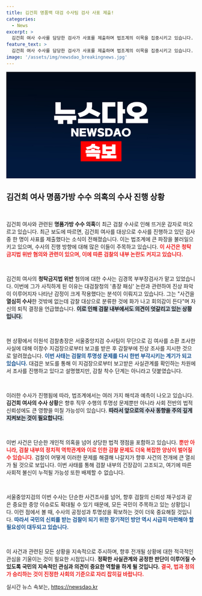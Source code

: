 ```yaml
---
title: 김건희 명품백 대검 수사팀 검사 사표 제출!
categories:
  - News
excerpt: >
  김건희 여사 수사를 담당한 검사가 사표를 제출하며 법조계의 이목을 집중시키고 있습니다. 열심히 수사했는데 감찰 대상이 되다니!라며 분개한 그가 밝힌 진실과 대검찰청의 내막은 과연 무엇일까요? 클릭해서 확인해보세요!
feature_text: >
  김건희 여사 수사를 담당한 검사가 사표를 제출하며 법조계의 이목을 집중시키고 있습니다. 열심히 수사했는데 감찰 대상이 되다니!라며 분개한 그가 밝힌 진실과 대검찰청의 내막은 과연 무엇일까요? 클릭해서 확인해보세요!
image: '/assets/img/newsdao_breakingnews.jpg'
---
```


<p><img src="/assets/img/newsdao_breakingnews.jpg" alt="firstkoreanews 속보" /></p>

<h2 data-ke-size="size26">김건희 여사 명품가방 수수 의혹의 수사 진행 상황</h2>

<p data-ke-size="size16">&nbsp;</p>

<p>김건희 여사와 관련된 <b>명품가방 수수 의혹</b>이 최근 검찰 수사로 인해 뜨거운 감자로 떠오르고 있습니다. 최근 보도에 따르면, 김건희 여사를 대상으로 수사를 진행하고 있던 검사 중 한 명이 사표를 제출했다는 소식이 전해졌습니다. 이는 법조계에 큰 파장을 불러일으키고 있으며, 수사의 진행 방향에 대해 많은 이들이 주목하고 있습니다. <b><span style="color: #ee2323;">이 사건은 청탁금지법 위반 혐의와 관련이 있으며, 이에 따른 검찰의 내부 논란도 커지고 있습니다.</span></b></p>

<p data-ke-size="size16">&nbsp;</p>

<p>김건희 여사의 <b>청탁금지법 위반</b> 혐의에 대한 수사는 김경목 부부장검사가 맡고 있었습니다. 이번에 그가 사직하게 된 이유는 대검찰청의 '총장 패싱' 논란과 관련하여 진상 파악이 이루어지자 나타난 감정이 크게 작용했다는 분석이 이뤄지고 있습니다. 그는 "사건을 <b>열심히 수사</b>한 것밖에 없는데 감찰 대상으로 분류한 것에 화가 나고 회의감이 든다"며 자신의 퇴직 결정을 언급했습니다. <b><span style="background-color: #21538527;">이로 인해 검찰 내부에서도 의견이 엇갈리고 있는 상황입니다.</span></b></p>

<p data-ke-size="size16">&nbsp;</p>

<p>현 상황에서 이원석 검찰총장은 서울중앙지검 수사팀이 무단으로 김 여사를 소환 조사한 사실에 대해 이창수 지검장으로부터 보고를 받은 후 감찰부에 진상 조사를 지시한 것으로 알려졌습니다. <b><span style="color: #1a5490;">이번 사태는 검찰의 투명성 문제를 다시 한번 부각시키는 계기가 되고 있습니다.</span></b> 대검은 보도를 통해 이 지검장으로부터 보고받은 사실관계를 확인하는 차원에서 조사를 진행하고 있다고 설명했지만, 감찰 착수 단계는 아니라고 덧붙였습니다.</p>

<p data-ke-size="size16">&nbsp;</p>

<p>이러한 수사가 진행됨에 따라, 법조계에서는 여러 가지 해석과 예측이 나오고 있습니다. <b>김건희 여사의 수사 상황</b>은 향후 직무 수행의 투명성 문제뿐만 아니라 사회 전반의 법적 신뢰성에도 큰 영향을 미칠 가능성이 있습니다. <b><span style="background-color: #21538527;">따라서 앞으로의 수사 동향을 주의 깊게 지켜보는 것이 필요합니다.</span></b></p>

<p data-ke-size="size16">&nbsp;</p>

<p>이번 사건은 단순한 개인적 의혹을 넘어 상당한 법적 쟁점을 포함하고 있습니다. <b><span style="color: #ee2323;">뿐만 아니라, 검찰 내부의 정치적 역학관계와 이로 인한 감찰 문제도 더욱 복잡한 양상이 벌어질 수 있습니다.</span></b> 검찰이 어떻게 이러한 문제를 해결해 나갈지가 향후 사건의 전개에 큰 열쇠가 될 것으로 보입니다. 이번 사태를 통해 검찰 내부의 긴장감이 고조되고, 여기에 따른 사회적 불신이 누적될 가능성 또한 배제할 수 없습니다.</p>

<p data-ke-size="size16">&nbsp;</p>

<p>서울중앙지검의 이번 수사는 단순한 사건조사를 넘어, 향후 검찰의 신뢰성 재구성과 같은 중요한 중앙 이슈로도 확대될 수 있기 때문에, 모든 국민이 주목하고 있는 상황입니다. 이런 점에서 볼 때, 수사의 공정성과 투명성을 확보하는 것이 더욱 중요해질 것입니다. <b><span style="color: #1a5490;">따라서 국민의 신뢰를 받는 검찰이 되기 위한 장기적인 방안 역시 시급히 마련해야 할 필요성이 대두되고 있습니다.</span></b></p>

<p data-ke-size="size16">&nbsp;</p>

<p>이 사건과 관련된 모든 상황을 지속적으로 주시하며, 향후 전개될 상황에 대한 적극적인 관심을 기울이는 것이 필요한 시점입니다. <b>정확한 사실관계와 공정한 판단이 이루어질 수 있도록 국민의 지속적인 관심과 의견이 중요한 역할을 하게 될 것입니다.</b> <b><span style="color: #ee2323;">결국, 법과 정의가 승리하는 것이 진정한 사회의 기준으로 자리 잡히길 바랍니다.</span></b></p>
실시간 뉴스 속보는, <a href="https://newsdao.kr" rel="dofollow">https://newsdao.kr</a>


